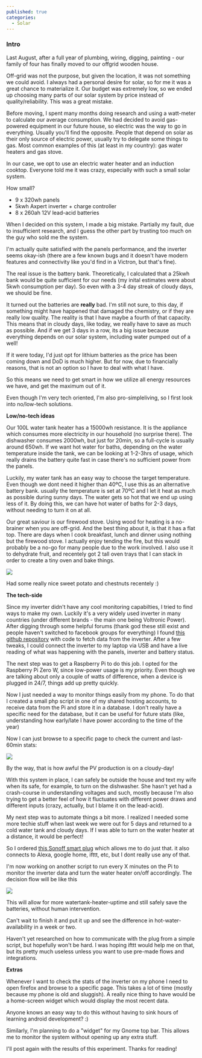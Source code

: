 ```yaml
---
published: true
categories:
  - Solar
---
```

### Intro

Last August, after a full year of plumbing, wiring, digging, painting - our family of four has finally moved to our offgrid wooden house.

Off-grid was not the purpose, but given the location, it was not something we could avoid. I always had a personal desire for solar, so for me it was a great chance to materialize it. Our budget was extremely low, so we ended up choosing many parts of our solar system by price instead of quality/reliability. This was a great mistake.

Before moving, I spent many months doing research and using a watt-meter to calculate our average consumption. We had decided to avoid gas-powered equipment in our future house, so electric was the way to go in everything. Usually you'll find the opposite. People that depend on solar as their only source of electric power, usually try to delegate some things to gas. Most common examples of this (at least in my country): gas water heaters and gas stove.

In our case, we opt to use an electric water heater and an induction cooktop. Everyone told me it was crazy, especially with such a small solar system.

How small?

- 9 x 320wh panels
- 5kwh Axpert inverter + charge controller
- 8 x 260ah 12V lead-acid batteries

When I decided on this system, I made a big mistake. Partially my fault, due to insufficient research, and I guess the other part by trusting too much on the guy who sold me the system.

I'm actually quite satisfied with the panels performance, and the inverter seems okay-ish (there are a few known bugs and it doesn't have modern features and connectivity like you'd find in a Victron, but that's fine). 

The real issue is the battery bank. Theoretically, I calculated that a 25kwh bank would be quite sufficient for our needs (my inital estimates were about 5kwh consumption per day). So even with a 3-4 day streak of cloudy days, we should be fine.

It turned out the batteries are **really** bad. I'm still not sure, to this day, if something might have happened that damaged the chemistry, or if they are really low quality. The reality is that I have  maybe a fourth of that capacity. This means that in cloudy days, like today, we really have to save as much as possible. And if we get 3 days in a row, its a big issue because everything depends on our solar system, including water pumped out of a well!

If it were today, I'd just opt for lithium batteries as the price has been coming down and DoD is much higher. But for now, due to financially reasons, that is not an option so I have to deal with what I have.

So this means we need to get smart in how we utilize all energy resources we have, and get the maximum out of it.

Even though I'm very tech oriented, I'm also pro-simpleliving, so I first look into no/low-tech solutions.

**Low/no-tech ideas**

Our 100L water tank heater has a 15000wh resistance. It is the appliance which consumes more electricity in our household (no surprise there). The dishwasher consumes 2000wh, but just for 20min, so a full-cycle is usually around 650wh. If we want hot water for baths, depending on the water temperature inside the tank, we can be looking at 1-2-3hrs of usage, which really drains the battery quite fast in case there's no sufficient power from the panels.

Luckily, my water tank has an easy way to choose the target temperature. Even though we dont need it higher than 40ºC, I use this as an alternative battery bank. usually the temperature is set at 70ºC and I let it heat as much as possible during sunny days. The water gets so hot that we end up using less of it. By doing this, we can have hot water of baths for 2-3 days, without needing to turn it on at all.

Our great saviour is our firewood stove. Using wood for heating is a no-brainer when you are off-grid. And the best thing about it, is that it has a flat top. There are days when I cook breakfast, lunch and dinner using nothing but the firewood stove. I actually enjoy tending the fire, but this would probably be a no-go for many people due to the work involved. I also use it to dehydrate fruit, and recentely got 2 tall oven trays that I can stack in order to create a tiny oven and bake things.

![](https://i.imgur.com/aHnai5U.jpg)

Had some really nice sweet potato and chestnuts recentely :)

**The tech-side**

Since my inverter didn't have any cool monitoring capabilties, I tried to find ways to make my own. Luckily it's a very widely used inverter in many countries (under different brands - the main one being Voltronic Power). After digging through some helpful forums (thank god these still exist and people haven't switched to facebook groups for everything) I found [this github repository](https://github.com/manio/skymax-demo) with code to fetch data from the inverter. After a few tweaks, I could connect the inverter to my laptop via USB and have a live reading of what was happening with the panels, inverter and battery status.

The next step was to get a Raspberry Pi to do this job. I opted for the Raspberry Pi Zero W, since low-power usage is my priority. Even though we are talking about only a couple of watts of difference, when a device is plugged in 24/7, things add up pretty quickly.

Now I just needed a way to monitor things easily from my phone. To do that I created a small php script in one of my shared hosting accounts, to receive data from the Pi and store it in a database. I don't really have a specific need for the database, but it can be useful for future stats (like, understanding how early/late I have power according to the time of the year)

Now I can just browse to a specific page to check the current and last-60min stats:

![](https://i.imgur.com/4mmrLX5.png)

By the way, that is how awful the PV production is on a cloudy-day!

With this system in place, I can safely be outside the house and text my wife when its safe, for example, to turn on the dishwasher. She hasn't yet had a crash-course in understanding voltages and such, mostly because I'm also trying to get a better feel of how it fluctuates with different power draws and different inputs (crazy, actually, but I blame it on the lead-acid).

My next step was to automate things a bit more. I realized I needed some more techie stuff when last week we were out for 5 days and returned to a cold water tank and cloudy days. If I was able to turn on the water heater at a distance, it would be perfect!

So I ordered [this Sonoff smart plug](https://sonoff.tech/product/wifi-smart-plugs/s26) which allows me to do just that. it also connects to Alexa, google home, ifttt, etc, but I dont really use any of that.

I'm now working on another script to run every X minutes on the Pi to monitor the inverter data and turn the water heater on/off accordingly. The decision flow will be like this

![](https://i.imgur.com/R2VLIfN.png)

This will allow for more watertank-heater-uptime and still safely save the batteries, without human intervention.

Can't wait to finish it and put it up and see the difference in hot-water-availability in a week or two.

Haven't yet researched on how to communicate with the plug from a simple script, but hopefully won't be hard. I was hoping ifttt would help me on that, but its pretty much useless unless you want to use pre-made flows and integrations.

**Extras**

Whenever I want to check the stats of the inverter on my phone I need to open firefox and browse to a specific page. This takes a lot of time (mostly because my phone is old and sluggish). A really nice thing to have would be a home-screen widget which would display the most recent data. 

Anyone knows an easy way to do this without having to sink hours of learning android development? :)

Similarly, I'm planning to do a "widget" for my Gnome top bar. This allows me to monitor the system without opening up any extra stuff.

I'll post again with the results of this experiment. Thanks for reading!

